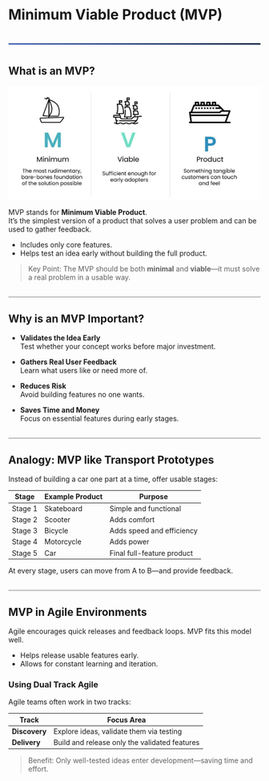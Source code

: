 <style>
  hr.section-break {
    border: none;
    height: 3px;
    background: linear-gradient(to right, #4b6cb7, #182848);
    margin: 40px 0;
    border-radius: 2px;
  }
  
  hr.topic-divider {
    border: none;
    height: 1.5px;
    background-color: #888;
    margin: 30px 0;
    opacity: 0.6;
  }

  hr.soft-line {
    border: none;
    height: 1px;
    background-color: #ccc;
    margin: 20px 0;
    opacity: 0.5;
  }
</style>

# Minimum Viable Product (MVP)

<hr class="section-break">

## What is an MVP?

![MVP](Images/mvp.png)

MVP stands for **Minimum Viable Product**.  
It’s the simplest version of a product that solves a user problem and can be used to gather feedback.

- Includes only core features.
- Helps test an idea early without building the full product.

> Key Point: The MVP should be both **minimal** and **viable**—it must solve a real problem in a usable way.

<hr class="topic-divider">

## Why is an MVP Important?

- **Validates the Idea Early**  
  Test whether your concept works before major investment.

- **Gathers Real User Feedback**  
  Learn what users like or need more of.

- **Reduces Risk**  
  Avoid building features no one wants.

- **Saves Time and Money**  
  Focus on essential features during early stages.

<hr class="topic-divider">

## Analogy: MVP like Transport Prototypes

Instead of building a car one part at a time, offer usable stages:

| Stage         | Example Product  | Purpose                           |
|---------------|------------------|-----------------------------------|
| Stage 1       | Skateboard       | Simple and functional             |
| Stage 2       | Scooter          | Adds comfort                      |
| Stage 3       | Bicycle          | Adds speed and efficiency         |
| Stage 4       | Motorcycle       | Adds power                        |
| Stage 5       | Car              | Final full-feature product        |

At every stage, users can move from A to B—and provide feedback.

<hr class="topic-divider">

## MVP in Agile Environments

Agile encourages quick releases and feedback loops. MVP fits this model well.

- Helps release usable features early.
- Allows for constant learning and iteration.

### Using Dual Track Agile

Agile teams often work in two tracks:

| **Track**        | **Focus Area**                                |
|------------------|-----------------------------------------------|
| **Discovery**    | Explore ideas, validate them via testing      |
| **Delivery**     | Build and release only the validated features |

> Benefit: Only well-tested ideas enter development—saving time and effort.
